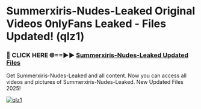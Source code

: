 # Summerxiris-Nudes-Leaked Original Videos 0nlyFans Leaked - Files Updated! (qlz1)

<h3>🔴 CLICK HERE 🌐==►► <a href="https://tinyurl.com/yc6ubb5a" rel="nofollow">Summerxiris-Nudes-Leaked Updated Files</a></h3>

Get Summerxiris-Nudes-Leaked and all content. Now you can access all videos and pictures of Summerxiris-Nudes-Leaked. New Updated Files 2025!

[![qlz1](https://i.imgur.com/7eu0CRL.gif)](https://tinyurl.com/yc6ubb5a)
